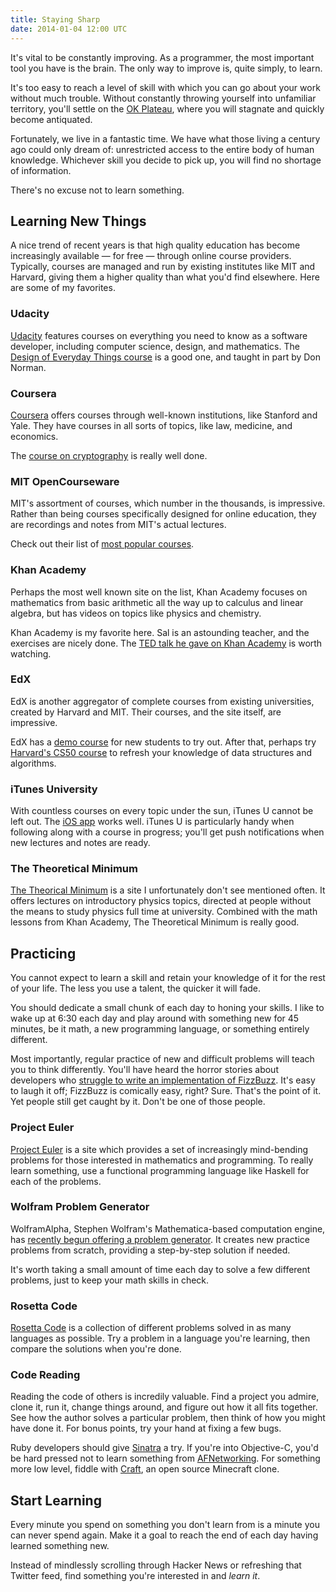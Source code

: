 ```yaml
---
title: Staying Sharp
date: 2014-01-04 12:00 UTC
---
```


It's vital to be constantly improving. As a programmer, the most important tool you have is the brain. The only way to improve is, quite simply, to learn.

It's too easy to reach a level of skill with which you can go about your work without much trouble. Without constantly throwing yourself into unfamiliar territory, you'll settle on the [OK Plateau](http://www.brainpickings.org/index.php/2013/10/17/ok-plateau/), where you will stagnate and quickly become antiquated.

Fortunately, we live in a fantastic time. We have what those living a century ago could only dream of: unrestricted access to the entire body of human knowledge. Whichever skill you decide to pick up, you will find no shortage of information.

There's no excuse not to learn something.

## Learning New Things

A nice trend of recent years is that high quality education has become increasingly available — for free — through online course providers. Typically, courses are managed and run by existing institutes like MIT and Harvard, giving them a higher quality than what you'd find elsewhere. Here are some of my favorites.

### Udacity

[Udacity](https://www.udacity.com) features courses on everything you need to know as a software developer, including computer science, design, and mathematics. The [Design of Everyday Things course](https://www.udacity.com/course/design101) is a good one, and taught in part by Don Norman.

### Coursera

[Coursera](https://www.coursera.org) offers courses through well-known institutions, like Stanford and Yale. They have courses in all sorts of topics, like law, medicine, and economics.

The [course on cryptography](https://www.coursera.org/course/crypto) is really well done.

### MIT OpenCourseware

MIT's assortment of courses, which number in the thousands, is impressive. Rather than being courses specifically designed for online education, they are recordings and notes from MIT's actual lectures.

Check out their list of [most popular courses](http://ocw.mit.edu/courses/most-visited-courses/).

### Khan Academy

Perhaps the most well known site on the list, Khan Academy focuses on mathematics from basic arithmetic all the way up to calculus and linear algebra, but has videos on topics like physics and chemistry.

Khan Academy is my favorite here. Sal is an astounding teacher, and the exercises are nicely done. The [TED talk he gave on Khan Academy](http://www.ted.com/talks/salman_khan_let_s_use_video_to_reinvent_education.html) is worth watching.

### EdX

EdX is another aggregator of complete courses from existing universities, created by Harvard and MIT. Their courses, and the site itself, are impressive.

EdX has a [demo course](https://www.edx.org/course/edx/edx-edxdemo101-edx-demo-1038) for new students to try out. After that, perhaps try [Harvard's CS50 course](https://www.edx.org/course/harvardx/harvardx-cs50x-introduction-computer-1022) to refresh your knowledge of data structures and algorithms.

### iTunes University

With countless courses on every topic under the sun, iTunes U cannot be left out. The [iOS app](https://itunes.apple.com/ca/app/itunes-u/id490217893?mt=8) works well. iTunes U is particularly handy when following along with a course in progress; you'll get push notifications when new lectures and notes are ready.

### The Theoretical Minimum

[The Theorical Minimum](http://theoreticalminimum.com) is a site I unfortunately don't see mentioned often. It offers lectures on introductory physics topics, directed at people without the means to study physics full time at university. Combined with the math lessons from Khan Academy, The Theoretical Minimum is really good.

## Practicing

You cannot expect to learn a skill and retain your knowledge of it for the rest of your life. The less you use a talent, the quicker it will fade.

You should dedicate a small chunk of each day to honing your skills. I like to wake up at 6:30 each day and play around with something new for 45 minutes, be it math, a new programming language, or something entirely different.

Most importantly, regular practice of new and difficult problems will teach you to think differently. You'll have heard the horror stories about developers who [struggle to write an implementation of FizzBuzz](http://www.codinghorror.com/blog/2007/02/why-cant-programmers-program.html). It's easy to laugh it off; FizzBuzz is comically easy, right? Sure. That's the point of it. Yet people still get caught by it. Don't be one of those people.

### Project Euler

[Project Euler](http://projecteuler.net/) is a site which provides a set of increasingly mind-bending problems for those interested in mathematics and programming. To really learn something, use a functional programming language like Haskell for each of the problems.

### Wolfram Problem Generator

WolframAlpha, Stephen Wolfram's Mathematica-based computation engine, has [recently begun offering a problem generator](http://www.wolframalpha.com/problem-generator/). It creates new practice problems from scratch, providing a step-by-step solution if needed.

It's worth taking a small amount of time each day to solve a few different problems, just to keep your math skills in check.

### Rosetta Code

[Rosetta Code](http://rosettacode.org/) is a collection of different problems solved in as many languages as possible. Try a problem in a language you're learning, then compare the solutions when you're done.

### Code Reading

Reading the code of others is incredily valuable. Find a project you admire, clone it, run it, change things around, and figure out how it all fits together. See how the author solves a particular problem, then think of how you might have done it. For bonus points, try your hand at fixing a few bugs.

Ruby developers should give [Sinatra](https://github.com/sinatra/sinatra) a try. If you're into Objective-C, you'd be hard pressed not to learn something from [AFNetworking](https://github.com/AFNetworking/AFNetworking). For something more low level, fiddle with [Craft](https://github.com/fogleman/Craft), an open source Minecraft clone.

## Start Learning

Every minute you spend on something you don't learn from is a minute you can never spend again. Make it a goal to reach the end of each day having learned something new.

Instead of mindlessly scrolling through Hacker News or refreshing that Twitter feed, find something you're interested in and *learn it*.


